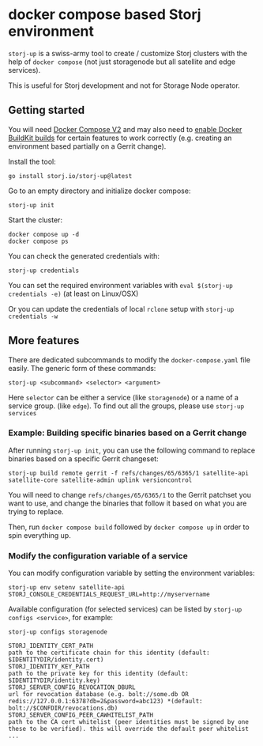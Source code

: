 
# docker compose based Storj environment

`storj-up` is a swiss-army tool to create / customize Storj clusters with the help of `docker compose` (not just storagenode but all satellite and edge services).

This is useful for Storj development and not for Storage Node operator.

## Getting started

You will need [Docker Compose V2](https://docs.docker.com/compose/cli-command/) and may also need to [enable Docker BuildKit builds](https://docs.docker.com/develop/develop-images/build_enhancements/) for certain features to work correctly (e.g. creating an environment based partially on a Gerrit change).

Install the tool:

```
go install storj.io/storj-up@latest
```

Go to an empty directory and initialize docker compose:

```
storj-up init
```

Start the cluster:

```
docker compose up -d
docker compose ps
```

You can check the generated credentials with:

```
storj-up credentials
```

You can set the required environment variables with `eval $(storj-up credentials -e)` (at least on Linux/OSX)

Or you can update the credentials of local `rclone` setup with `storj-up credentials -w`

## More features

There are dedicated subcommands to modify the `docker-compose.yaml` file easily. The generic form of these commands:

```
storj-up <subcommand> <selector> <argument>
```

Here `selector` can be either a service (like `storagenode`) or a name of a service group. (like `edge`). To find out all the groups, please use `storj-up services` 

### Example: Building specific binaries based on a Gerrit change

After running `storj-up init`, you can use the following command to replace binaries based on a specific Gerrit changeset:

```
storj-up build remote gerrit -f refs/changes/65/6365/1 satellite-api satellite-core satellite-admin uplink versioncontrol
```

You will need to change `refs/changes/65/6365/1` to the Gerrit patchset you want to use, and change the binaries that follow it based on what you are trying to replace.

Then, run `docker compose build` followed by `docker compose up` in order to spin everything up.

### Modify the configuration variable of a service

You can modify configuration variable by setting the environment variables:

```
storj-up env setenv satellite-api STORJ_CONSOLE_CREDENTIALS_REQUEST_URL=http://myservername
```

Available configuration (for selected services) can be listed by `storj-up configs <service>`, for example:

```
storj-up configs storagenode

STORJ_IDENTITY_CERT_PATH                                               path to the certificate chain for this identity (default: $IDENTITYDIR/identity.cert)
STORJ_IDENTITY_KEY_PATH                                                path to the private key for this identity (default: $IDENTITYDIR/identity.key)
STORJ_SERVER_CONFIG_REVOCATION_DBURL                                   url for revocation database (e.g. bolt://some.db OR redis://127.0.0.1:6378?db=2&password=abc123) *(default: bolt://$CONFDIR/revocations.db)
STORJ_SERVER_CONFIG_PEER_CAWHITELIST_PATH                              path to the CA cert whitelist (peer identities must be signed by one these to be verified). this will override the default peer whitelist
...
```